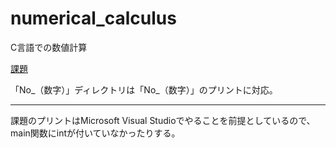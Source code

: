 # numerical_calculus

C言語での数値計算

[課題](https://app.box.com/s/vxp9e8yegfae06tv2iz8thhhakhuaz48)

「No_（数字）」ディレクトリは「No_（数字）」のプリントに対応。

---

課題のプリントはMicrosoft Visual Studioでやることを前提としているので、main関数にintが付いていなかったりする。


